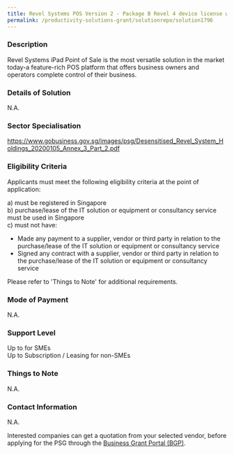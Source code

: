 ```yaml
---
title: Revel Systems POS Version 2 - Package B Revel 4 device license w/ e-Menu Ordering
permalink: /productivity-solutions-grant/solutionrepo/solution1796
---
```


### Description

Revel Systems iPad Point of Sale is the most versatile solution in the market today-a feature-rich POS platform that offers business owners and operators complete control of their business.

### Details of Solution

N.A.

### Sector Specialisation

https://www.gobusiness.gov.sg/images/psg/Desensitised_Revel_System_Holdings_20200105_Annex_3_Part_2.pdf

### Eligibility Criteria

Applicants must meet the following eligibility criteria at the point of application:

a) must be registered in Singapore <br>
b) purchase/lease of the IT solution or equipment or consultancy service must be used in Singapore <br>
c) must not have:
- Made any payment to a supplier, vendor or third party in relation to the purchase/lease of the IT solution or equipment or consultancy service
- Signed any contract with a supplier, vendor or third party in relation to the purchase/lease of the IT solution or equipment or consultancy service

Please refer to 'Things to Note' for additional requirements.

### Mode of Payment
N.A.

### Support Level
Up to  for SMEs <br>
Up to Subscription / Leasing for non-SMEs

### Things to Note
N.A.

### Contact Information
N.A.

Interested companies can get a quotation from your selected vendor, before applying for the PSG through the <a target='_blank' rel='noopener' href='https://www.businessgrants.gov.sg/'>Business Grant Portal (BGP)</a>.
